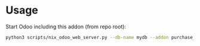 # Usage

Start Odoo including this addon (from repo root):

```bash
python3 scripts/nix_odoo_web_server.py --db-name mydb --addon purchase_triple_discount
```
